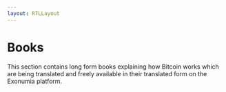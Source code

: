 ```yaml
---
layout: RTLLayout
---
```

# Books

This section contains long form books explaining how Bitcoin works which are being translated and freely available in their translated form on the Exonumia platform. 

<TranslatedBookList/>
